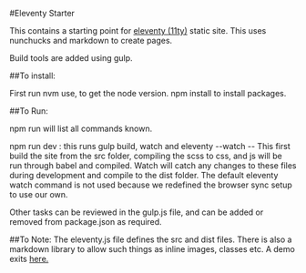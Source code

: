 #Eleventy Starter

This contains a starting point for [eleventy (11ty)](https://www.11ty.dev/) static site. This uses nunchucks and markdown to create pages.

Build tools are added using gulp.

##To install:

  First run nvm use, to get the node version.
  npm install to install packages.

##To Run:

  npm run will list all commands known.

  npm run dev : this runs gulp build, watch and eleventy --watch -- This first build the site from the src folder, compiling the scss to css, and js will be run through babel and compiled. Watch will catch any changes to these files during development and compile to the dist folder. The default eleventy watch command is not used because we redefined the browser sync setup to use our own.

  Other tasks can be reviewed in the gulp.js file, and can be added or removed from package.json as required.

##To Note:
  The eleventy.js file defines the src and dist files. There is also a markdown library to allow such things as inline images, classes etc. A demo exits [here.](https://markdown-it.github.io/)
